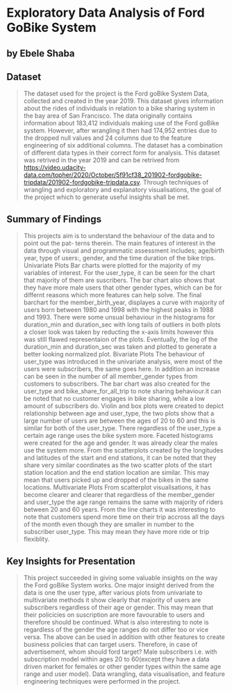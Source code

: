 # Exploratory Data Analysis of Ford GoBike System
## by Ebele Shaba

## Dataset
> The dataset used for the project is the Ford goBike System Data, collected and created in the year 2019. This dataset gives information about the rides of individuals in relation to a bike sharing system in the bay area of San Francisco. The data originally contains information about 183,412 individuals making use of the Ford goBike system. However, after wrangling it then had 174,952 entries due to the dropped null values and 24 columns due to the feature engineering of six additional columns. The dataset has a combination of different data types in their correct form for analysis. This dataset was retrived in the year 2019 and can be retrived from https://video.udacity-data.com/topher/2020/October/5f91cf38_201902-fordgobike-tripdata/201902-fordgobike-tripdata.csv.
Through techniques of wrangling and exploratory and explanatory visualisations, the goal of the project which to generate useful insights shall be met.

## Summary of Findings
> This projects aim is to understand the behaviour of the data and to point out the pat- terns therein. The main features of interest in the data through visual and programmatic assessment includes; age/birth year, type of users:, gender, and the time duration of the bike trips. 
Univariate Plots
Bar charts were plotted for the majority of my variables of interest. For the user_type, it can be seen for the chart that majority of them are suscribers. The bar chart also shows that they have more male users that other gender types, which can be for differnt reasons which more features can help solve. The final barchart for the member_birth_year, displayes a curve with majority of users born between 1980 and 1998 with the highest peaks in 1988 and 1993.
There were some unsual behaviour in the histograms for duration_min and duration_sec with long tails of outliers in both plots a closer look was taken by reducting the x-axis limits however this was still flawed representaion of the plots. Eventually, the log of the duration_min and duration_sec was taken and plotted to generate a better looking normalized plot.
Bivariate Plots
The behaviour of user_type was introduced in the univariate analysis, were most of the users were subscribers, the same goes here. In addition an increase can be seen in the number of all member_gender types from customers to subscribers. The bar chart was also created for the user_type and bike_share_for_all_trip to note sharing behaviour.it can be noted that no customer engages in bike sharing, while a low amount of subscribers do.
Violin and box plots were created to depict relationship between age and user_type, the two plots show that a large number of users are between the ages of 20 to 60 and this is similar for both of the user_type. There regardless of the user_type a certain age range uses the bike system more. Faceted histograms were created for the age and gender. It was already clear the males use the system more. 
From the scatterplots created by the longitudes and latitudes of the start and end stations, it can be noted that they share very similar coordinates as the two scatter plots of the start station location and the end station location are similar. This may mean that users picked up and dropped of the bikes in the same locations.
Multivariate Plots
From scatterplot visualisations, it has become clearer and clearer that regardless of the member_gender and user_type the age range remains the same with majority of riders between 20 and 60 years.
From the line charts it was interesting to note that customers spend more time on their trip accross all the days of the month even though they are smaller in number to the subscriber user_type. This may mean they have more ride or trip flexiblity.

## Key Insights for Presentation
> This project succeeded in giving some valuable insights on the way the Ford goBike System works. One major insight derived from the data is one the user type, after various plots from univariate to multivariate methods it show clearly that majority of users are subscribers regardless of their age or gender. This may mean that their policicies on suscription are more favourable to users and therefore should be continued. What is also interesting to note is regardless of the gender the age ranges do not differ too or vice versa.
The above can be used in addition with other features to create business policies that can target users. Therefore, in case of advertisement, whom should ford target? Male subscribers i.e. with subscription model within ages 20 to 60(except they have a data driven market for females or other gender types within the same age range and user model).
Data wrangling, data visualisation, and feature engineering techniques were performed in the project.